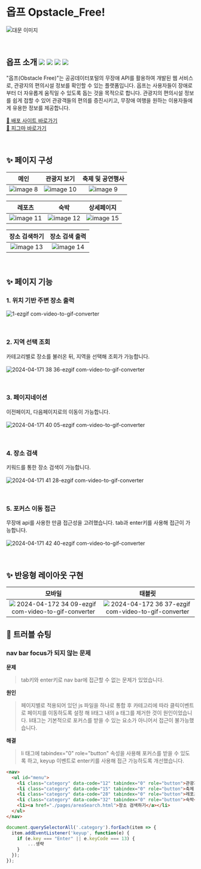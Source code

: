 # 옵프 Opstacle_Free! 
![대문 이미지](https://github.com/Sooooyeon/Obstacle_Free/assets/118328426/80623f01-faac-40a1-83b0-85ed126f51c6)

</br>

## 옵프 소개 <img src="https://img.shields.io/badge/html5-E34F26?style=for-the-badge&logo=html5&logoColor=white"/> <img src="https://img.shields.io/badge/css3-1572B6?style=for-the-badge&logo=css3&logoColor=white"/> <img src="https://img.shields.io/badge/javascript-F7DF1E?style=for-the-badge&logo=javascript&logoColor=black"> <img src="https://img.shields.io/badge/jquery-0769AD?style=for-the-badge&logo=jquery&logoColor=white">
"옵프(Obstacle Free)"는 공공데이터포털의 무장애 API를 활용하여 개발된 웹 서비스로, 관광지의 편의시설 정보를 확인할 수 있는 플랫폼입니다.
옵프는 사용자들이 장애로부터 더 자유롭게 움직일 수 있도록 돕는 것을 목적으로 합니다. 관광지의 편의시설 정보를 쉽게 접할 수 있어 관광객들의 편의를 증진시키고, 무장애 여행을 원하는 이용자들에게 유용한 정보를 제공합니다.

[🚀 배포 사이트 바로가기](https://obstacle-free.netlify.app/)</br>
[🎨 피그마 바로가기](https://www.figma.com/file/so4RlNtRDqogIencMUuyNe/%EC%98%B5%ED%94%84?type=design&node-id=0%3A1&mode=design&t=QqOmM9OjPW5jplGC-1)

</br>

## ✨ 페이지 구성
|**메인**|**관광지 보기**|**축제 및 공연행사**|
| :------------------------------------------------------------------------------------------------------------------------------------------------------: | :-------------------------------------------------------------------------------------------------------: | :-------------------------------------------------------------------------------------------------------: |
| ![image 8](https://github.com/Sooooyeon/Obstacle_Free/assets/118328426/a48b7bb5-0c68-41aa-a900-d8e974c3ef3e) | ![image 10](https://github.com/Sooooyeon/Obstacle_Free/assets/118328426/9784275b-6ea1-402f-b68c-fa41688a0a11) | ![image 9](https://github.com/Sooooyeon/Obstacle_Free/assets/118328426/77d5a39c-e859-438a-9a0f-4ab2182ae737) |

|**레포츠**|**숙박**|**상세페이지**|
| :------------------------------------------------------------------------------------------------------------------------------------------------------: | :-------------------------------------------------------------------------------------------------------: | :-------------------------------------------------------------------------------------------------------: |
| ![image 11](https://github.com/Sooooyeon/Obstacle_Free/assets/118328426/79d8910d-fe50-4f04-916b-2ffde135d2c5) | ![image 12](https://github.com/Sooooyeon/Obstacle_Free/assets/118328426/b46e8c2f-9176-4b81-b917-f475943e9d9e) | ![image 15](https://github.com/Sooooyeon/Obstacle_Free/assets/118328426/82af3219-e173-4d32-b55c-c5a7c7bb212e) |

|**장소 검색하기**|**장소 검색 출력**|
| :-------------------------------------------------------------------------------------------------------: | :-------------------------------------------------------------------------------------------------------: |
| ![image 13](https://github.com/Sooooyeon/Obstacle_Free/assets/118328426/271bbede-577e-469c-9d44-017897dd8bee) | ![image 14](https://github.com/Sooooyeon/Obstacle_Free/assets/118328426/9ac66101-adf8-4817-b5b5-b2966dc402c8) |


</br>

## ✨ 페이지 기능
### 1. 위치 기반 주변 장소 출력
![1-ezgif com-video-to-gif-converter](https://github.com/Sooooyeon/Obstacle_Free/assets/118328426/c86eb698-2df2-4bc9-a0ef-0424acb1bfc1)

</br>

### 2. 지역 선택 조회
카테고리별로 장소를 불러온 뒤, 지역을 선택해 조회가 가능합니다.</br></br>
![2024-04-171 38 36-ezgif com-video-to-gif-converter](https://github.com/Sooooyeon/Obstacle_Free/assets/118328426/44132518-0372-4f74-9778-9f7ad633de99)


</br>

### 3. 페이지네이션
이전페이지, 다음페이지로의 이동이 가능합니다.</br></br>
![2024-04-171 40 05-ezgif com-video-to-gif-converter](https://github.com/Sooooyeon/Obstacle_Free/assets/118328426/9a66b4ec-80a2-41c9-95bd-da87ab686c69)



</br>

### 4. 장소 검색
키워드를 통한 장소 검색이 가능합니다.</br></br>
![2024-04-171 41 28-ezgif com-video-to-gif-converter](https://github.com/Sooooyeon/Obstacle_Free/assets/118328426/d2403044-4ecc-4a22-995e-9e7698d93748)


</br>

### 5. 포커스 이동 접근
무장애 api를 사용한 만큼 접근성을 고려했습니다. tab과 enter키를 사용해 접근이 가능합니다.</br></br>
![2024-04-171 42 40-ezgif com-video-to-gif-converter](https://github.com/Sooooyeon/Obstacle_Free/assets/118328426/ec399d6d-d4f8-4e99-9235-d8b65838c34e)



</br>

##  ✨ 반응형 레이아웃 구현
|**모바일**|**태블릿**|
| :-------------------------------------------------------------------------------------------------------: | :-------------------------------------------------------------------------------------------------------: |
| ![2024-04-172 34 09-ezgif com-video-to-gif-converter](https://github.com/Sooooyeon/Obstacle_Free/assets/118328426/767876ec-391a-4128-ab73-14ec00b88ed9) | ![2024-04-172 36 37-ezgif com-video-to-gif-converter](https://github.com/Sooooyeon/Obstacle_Free/assets/118328426/3118f442-6b71-4d83-bd38-749e6712b02b) |



## 🎯 트러블 슈팅

### nav bar focus가 되지 않는 문제

**문제**
> tab키와 enter키로 nav bar에 접근할 수 없는 문제가 있었습니다.

**원인**
> 페이지별로 적용되어 있던 js 파일을 하나로 통합 후 카테고리에 따라 클릭이벤트로 페이지를 이동하도록 설정 해 li태그 내의 a 태그를 제거한 것이 원인이었습니다. li태그는 기본적으로 포커스를 받을 수 있는 요소가 아니어서 접근이 불가능했습니다.

**해결**
> li 태그에 tabindex="0" role="button" 속성을 사용해 포커스를 받을 수 있도록 하고, keyup 이벤트로 enter키를 사용해 접근 가능하도록 개선했습니다.

```html
<nav>
  <ul id="menu">
    <li class="category" data-code="12" tabindex="0" role="button">관광지 보기</li>
    <li class="category" data-code="15" tabindex="0" role="button">축제 및 공연행사</li>
    <li class="category" data-code="28" tabindex="0" role="button">레포츠</li>
    <li class="category" data-code="32" tabindex="0" role="button">숙박</li>
    <li><a href="./pages/areaSearch.html">장소 검색하기</a></li>
  </ul>
</nav>
```

```js
document.querySelectorAll('.category').forEach(item => {
  item.addEventListener('keyup', function(e) {
    if (e.key === "Enter" || e.keyCode === 13) {
        ...생략
    }
  });
});
```
